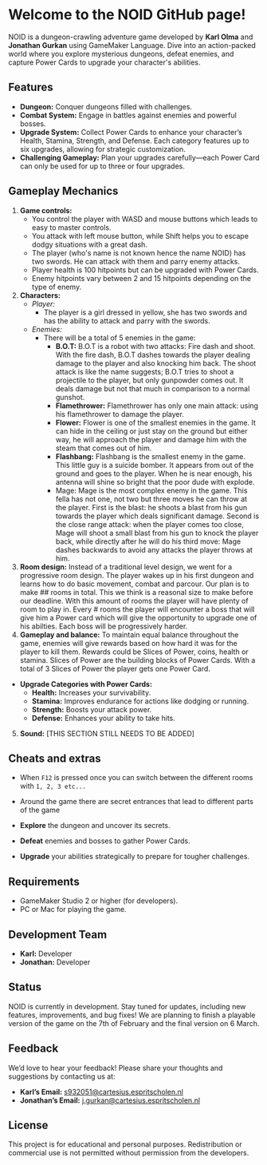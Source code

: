 # Welcome to the NOID GitHub page!

NOID is a dungeon-crawling adventure game developed by **Karl Olma** and **Jonathan Gurkan** using GameMaker Language. Dive into an action-packed world where you explore mysterious dungeons, defeat enemies, and capture Power Cards to upgrade your character's abilities.

## Features

*   **Dungeon:** Conquer dungeons filled with challenges.
*   **Combat System:** Engage in battles against enemies and powerful bosses.
*   **Upgrade System:** Collect Power Cards to enhance your character’s Health, Stamina, Strength, and Defense. Each category features up to six upgrades, allowing for strategic customization.
*   **Challenging Gameplay:** Plan your upgrades carefully—each Power Card can only be used for up to three or four upgrades.

## Gameplay Mechanics

1.  **Game controls:**
    *   You control the player with WASD and mouse buttons which leads to easy to master controls.
    *   You attack with left mouse button, while Shift helps you to escape dodgy situations with a great dash.
    *   The player (who's name is not known hence the name NOID) has two swords. He can attack with them and parry enemy attacks.
    *   Player health is 100 hitpoints but can be upgraded with Power Cards.
    *   Enemy hitpoints vary between 2 and 15 hitpoints depending on the type of enemy. 
2.  **Characters:**
    *   *Player:*
        *   The player is a girl dressed in yellow, she has two swords and has the ability to attack and parry with the swords.
    *   *Enemies:*
        *   There will be a total of 5 enemies in the game:
            * **B.O.T:** B.O.T is a robot with two attacks: Fire dash and shoot. With the fire dash, B.O.T dashes towards the player dealing damage to the player and also knocking him back. The shoot attack is like the name suggests; B.O.T tries to shoot a projectile to the player, but only gunpowder comes out. It deals damage but not that much in comparison to a normal gunshot.
            * **Flamethrower:** Flamethrower has only one main attack: using his flamethrower to damage the player. 
            * **Flower:** Flower is one of the smallest enemies in the game. It can hide in the ceiling or just stay on the ground but either way, he will approach the player and damage him with the steam that comes out of him. 
            * **Flashbang:** Flashbang is the smallest enemy in the game. This little guy is a suicide bomber. It appears from out of the ground and goes to the player. When he is near enough, his antenna will shine so bright that the poor dude with explode.
            * Mage: Mage is the most complex enemy in the game. This fella has not one, not two but three moves he can throw at the player. First is the blast: he shoots a blast from his gun towards the player which deals significant damage. Second is the close range attack: when the player comes too close, Mage will shoot a small blast from his gun to knock the player back, while directly after he will do his third move: Mage dashes backwards to avoid any attacks the player throws at him.
3.  **Room design:** Instead of a traditional level design, we went for a progressive room design. The player wakes up in his first dungeon and learns how to do basic movement, combat and parcour. Our plan is to make ## rooms in total. This we think is a reasonal size to make before our deadline. With this amount of rooms the player will have plenty of room to play in. Every # rooms the player will encounter a boss that will give him a Power card which will give the opportunity to upgrade one of his abilties. Each boss will be progressively harder.
4.  **Gameplay and balance:** To maintain equal balance throughout the game, enemies will give rewards based on how hard it was for the player to kill them. Rewards could be Slices of Power, coins, health or stamina. Slices of Power are the building blocks of Power Cards. With a total of 3 Slices of Power the player gets one Power Card.
   * **Upgrade Categories with Power Cards:**
       *   **Health:** Increases your survivability.
       *   **Stamina:** Improves endurance for actions like dodging or running.
       *   **Strength:** Boosts your attack power.
       *   **Defense:** Enhances your ability to take hits.
5. **Sound:** [THIS SECTION STILL NEEDS TO BE ADDED]     

## Cheats and extras
* When `F12` is pressed once you can switch between the different rooms with `1, 2, 3 etc...`
* Around the game there are secret entrances that lead to different parts of the game

*   **Explore** the dungeon and uncover its secrets.
*   **Defeat** enemies and bosses to gather Power Cards.
*   **Upgrade** your abilities strategically to prepare for tougher challenges.

## Requirements

*   GameMaker Studio 2 or higher (for developers).
*   PC or Mac for playing the game.

## Development Team

*   **Karl:** Developer
*   **Jonathan:** Developer

## Status

NOID is currently in development. Stay tuned for updates, including new features, improvements, and bug fixes! We are planning to finish a playable version of the game on the 7th of February and the final version on 6 March.

## Feedback

We’d love to hear your feedback! Please share your thoughts and suggestions by contacting us at:

*   **Karl’s Email:** s932051@cartesius.espritscholen.nl
*   **Jonathan’s Email:** j.gurkan@cartesius.espritscholen.nl

## License

This project is for educational and personal purposes. Redistribution or commercial use is not permitted without permission from the developers.
